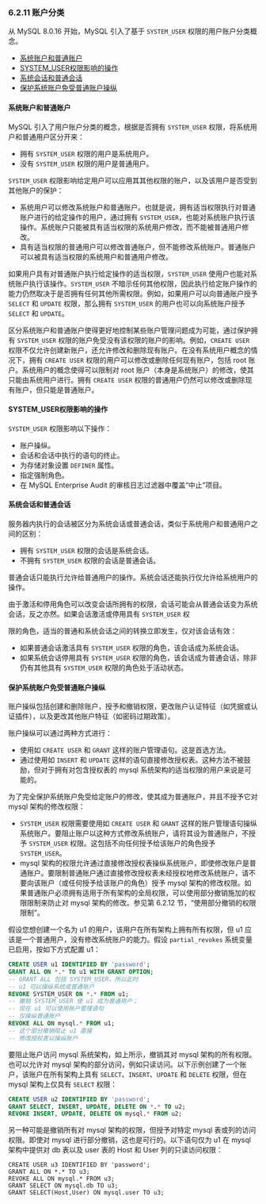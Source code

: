### 6.2.11 账户分类

从 MySQL 8.0.16 开始，MySQL 引入了基于 `SYSTEM_USER` 权限的用户账户分类概念。

- [系统账户和普通账户](#系统账户和普通账户)
- [SYSTEM_USER权限影响的操作](#SYSTEM_USER权限影响的操作)
- [系统会话和普通会话](#系统会话和普通会话)
- [保护系统账户免受普通账户操纵](#保护系统账户免受普通账户操纵)

#### 系统账户和普通账户

MySQL 引入了用户账户分类的概念，根据是否拥有 `SYSTEM_USER` 权限，将系统用户和普通用户区分开来：

- 拥有 `SYSTEM_USER` 权限的用户是系统用户。
- 没有 `SYSTEM_USER` 权限的用户是普通用户。

`SYSTEM_USER` 权限影响给定用户可以应用其其他权限的账户，以及该用户是否受到其他账户的保护：

- 系统用户可以修改系统账户和普通账户。也就是说，拥有适当权限执行对普通账户进行的给定操作的用户，通过拥有 `SYSTEM_USER`，也能对系统账户执行该操作。系统账户只能被具有适当权限的系统用户修改，而不能被普通用户修改。
- 具有适当权限的普通用户可以修改普通账户，但不能修改系统账户。普通账户可以被具有适当权限的系统用户和普通用户修改。

如果用户具有对普通账户执行给定操作的适当权限，`SYSTEM_USER` 使用户也能对系统账户执行该操作。`SYSTEM_USER` 不暗示任何其他权限，因此执行给定账户操作的能力仍然取决于是否拥有任何其他所需权限。例如，如果用户可以向普通账户授予 `SELECT` 和 `UPDATE` 权限，那么拥有 `SYSTEM_USER` 的用户也可以向系统账户授予 `SELECT` 和 `UPDATE`。

区分系统账户和普通账户使得更好地控制某些账户管理问题成为可能，通过保护拥有 `SYSTEM_USER` 权限的账户免受没有该权限的账户的影响。例如，`CREATE USER` 权限不仅允许创建新账户，还允许修改和删除现有账户。在没有系统用户概念的情况下，拥有 `CREATE USER` 权限的用户可以修改或删除任何现有账户，包括 root 账户。系统用户的概念使得可以限制对 root 账户（本身是系统账户）的修改，使其只能由系统用户进行。拥有 `CREATE USER` 权限的普通用户仍然可以修改或删除现有账户，但只能是普通账户。

#### SYSTEM_USER权限影响的操作

`SYSTEM_USER` 权限影响以下操作：

- 账户操纵。
- 会话和会话中执行的语句的终止。
- 为存储对象设置 `DEFINER` 属性。
- 指定强制角色。
- 在 MySQL Enterprise Audit 的审核日志过滤器中覆盖“中止”项目。

#### 系统会话和普通会话

服务器内执行的会话被区分为系统会话或普通会话，类似于系统用户和普通用户之间的区别：

- 拥有 `SYSTEM_USER` 权限的会话是系统会话。
- 不拥有 `SYSTEM_USER` 权限的会话是普通会话。

普通会话只能执行允许给普通用户的操作。系统会话还能执行仅允许给系统用户的操作。

由于激活和停用角色可以改变会话所拥有的权限，会话可能会从普通会话变为系统会话，反之亦然。如果会话激活或停用具有 `SYSTEM_USER` 权

限的角色，适当的普通和系统会话之间的转换立即发生，仅对该会话有效：

- 如果普通会话激活具有 `SYSTEM_USER` 权限的角色，该会话成为系统会话。
- 如果系统会话停用具有 `SYSTEM_USER` 权限的角色，该会话成为普通会话，除非仍有其他具有 `SYSTEM_USER` 权限的角色处于活动状态。

#### 保护系统账户免受普通账户操纵

账户操纵包括创建和删除账户，授予和撤销权限，更改账户认证特征（如凭据或认证插件），以及更改其他账户特征（如密码过期政策）。

账户操纵可以通过两种方式进行：

- 使用如 `CREATE USER` 和 `GRANT` 这样的账户管理语句。这是首选方法。
- 通过使用如 `INSERT` 和 `UPDATE` 这样的语句直接修改授权表。这种方法不被鼓励，但对于拥有对包含授权表的 mysql 系统架构的适当权限的用户来说是可能的。

为了完全保护系统账户免受给定账户的修改，使其成为普通账户，并且不授予它对 mysql 架构的修改权限：

- `SYSTEM_USER` 权限需要使用如 `CREATE USER` 和 `GRANT` 这样的账户管理语句操纵系统账户。要阻止账户以这种方式修改系统账户，请将其设为普通账户，不授予 `SYSTEM_USER` 权限。这包括不向任何授予给该账户的角色授予 `SYSTEM_USER`。
- mysql 架构的权限允许通过直接修改授权表操纵系统账户，即使修改账户是普通账户。要限制普通账户通过直接修改授权表未经授权地修改系统账户，请不要向该账户（或任何授予给该账户的角色）授予 mysql 架构的修改权限。如果普通账户必须拥有适用于所有架构的全局权限，可以使用部分撤销施加的权限限制来防止对 mysql 架构的修改。参见第 6.2.12 节，“使用部分撤销的权限限制”。

假设您想创建一个名为 u1 的用户，该用户在所有架构上拥有所有权限，但 u1 应该是一个普通用户，没有修改系统账户的能力。假设 `partial_revokes` 系统变量已启用，按如下方式配置 u1：

```sql
CREATE USER u1 IDENTIFIED BY 'password';
GRANT ALL ON *.* TO u1 WITH GRANT OPTION;
-- GRANT ALL 包括 SYSTEM_USER，所以此时
-- u1 可以操纵系统或普通账户
REVOKE SYSTEM_USER ON *.* FROM u1;
-- 撤销 SYSTEM_USER 使 u1 成为普通用户；
-- 现在 u1 可以使用账户管理语句
-- 仅操纵普通账户
REVOKE ALL ON mysql.* FROM u1;
-- 这个部分撤销阻止 u1 直接
-- 修改授权表以操纵账户
```

要阻止账户访问 mysql 系统架构，如上所示，撤销其对 mysql 架构的所有权限。也可以允许对 mysql 架构的部分访问，例如只读访问。以下示例创建了一个账户，该账户在所有架构上具有 `SELECT`、`INSERT`、`UPDATE` 和 `DELETE` 权限，但在 mysql 架构上仅具有 `SELECT` 权限：

```sql
CREATE USER u2 IDENTIFIED BY 'password';
GRANT SELECT, INSERT, UPDATE, DELETE ON *.* TO u2;
REVOKE INSERT, UPDATE, DELETE ON mysql.* FROM u2;
```

另一种可能是撤销所有对 mysql 架构的权限，但授予对特定 mysql 表或列的访问权限。即使对 mysql 进行部分撤销，这也是可行的。以下语句仅为 u1 在 mysql 架构中提供对 db 表以及 user 表的 Host 和 User 列的只读访问权限：

```mysql
CREATE USER u3 IDENTIFIED BY 'password';
GRANT ALL ON *.* TO u3;
REVOKE ALL ON mysql.* FROM u3;
GRANT SELECT ON mysql.db TO u3;
GRANT SELECT(Host,User) ON mysql.user TO u3;
```

